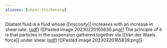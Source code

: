 ```yaml
---
aliases: [shear-thickening]
---
```

Dilatant fluid is a fluid whose [[viscosity]] increases with an increase in shear rate. ([pdf](zotero://open-pdf/library/items/JIWTJCSV?page=20&annotation=6VS5QU7L))
![[Pasted image 20230220165630.png]]
The principle of it is that particles in the suspension gathered together via [[Van der Waals force]]  under shear ([pdf](zotero://open-pdf/library/items/JIWTJCSV?page=21&annotation=5H4H3FA3))
![[Pasted image 20230220165839.png]]
